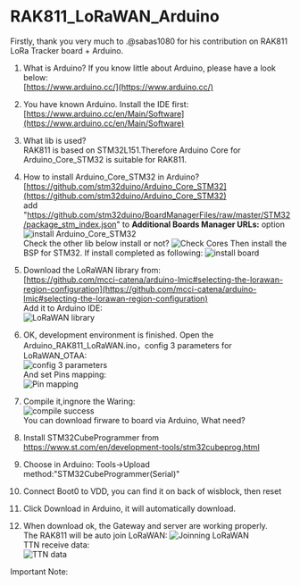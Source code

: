 # RAK811_LoRaWAN_Arduino

Firstly, thank you very much to .@sabas1080 for his contribution on RAK811 LoRa Tracker board + Arduino.

1. What is Arduino?
If you know little about Arduino, please have a look below:  
[https://www.arduino.cc/](https://www.arduino.cc/)

2. You have known Arduino.  Install the IDE first:  
[https://www.arduino.cc/en/Main/Software](https://www.arduino.cc/en/Main/Software)

3. What lib is used?  
RAK811 is based on STM32L151.Therefore Arduino Core for Arduino_Core_STM32 is suitable for RAK811.

4. How to install Arduino_Core_STM32 in Arduino?  
[https://github.com/stm32duino/Arduino_Core_STM32](https://github.com/stm32duino/Arduino_Core_STM32)  
add "https://github.com/stm32duino/BoardManagerFiles/raw/master/STM32/package_stm_index.json" to **Additional Boards Manager URLs:** option  
![install Arduino_Core_STM32](https://github.com/RAKWireless/Wisblock/blob/master/res/image/install%20Arduino_Core_STM32.png)  
Check the other lib below install or not?
![Check Cores](https://github.com/RAKWireless/Wisblock/blob/master/res/image/Check%20Cores.png)
Then install the BSP for STM32.
If install completed as following:
![install board](https://github.com/RAKWireless/Wisblock/blob/master/res/image/install%20Board.png)
5. Download the LoRaWAN library from:  
[https://github.com/mcci-catena/arduino-lmic#selecting-the-lorawan-region-configuration](https://github.com/mcci-catena/arduino-lmic#selecting-the-lorawan-region-configuration)  
Add it to Arduino IDE:  
![LoRaWAN library](https://github.com/RAKWireless/Wisblock/blob/master/res/image/Install%20LoRaWAN%20library.png)
6. OK, development environment is finished. Open the Arduino_RAK811_LoRaWAN.ino，config 3 parameters for LoRaWAN_OTAA:  
![config 3 parameters](https://github.com/RAKWireless/Wisblock/blob/master/res/image/config%203%20parameters%20for%20LoRaWAN_OTAA.png)  
And set Pins mapping:  
![Pin mapping](https://github.com/RAKWireless/Wisblock/blob/master/res/image/Pin%20mapping.png)

7. Compile it,ingnore the Waring:  
![compile success](https://github.com/RAKWireless/Wisblock/blob/master/res/image/Compile%20success.png)  
You can download firware to board via Arduino, What need?
1. Install STM32CubeProgrammer from https://www.st.com/en/development-tools/stm32cubeprog.html
2. Choose in Arduino: Tools->Upload method:"STM32CubeProgrammer(Serial)"
3. Connect Boot0 to VDD, you can find it on back of wisblock, then reset
4. Click Download in Arduino, it will automatically download. 

8. When download ok, the Gateway and server are working properly.  
The RAK811 will be auto join LoRaWAN:
![Joinning LoRaWAN](https://github.com/RAKWireless/Wisblock/blob/master/res/image/Joined.png)  
TTN receive data:  
![TTN data](https://github.com/RAKWireless/Wisblock/blob/master/res/image/TTN%20receive%20data.png)

Important Note:

